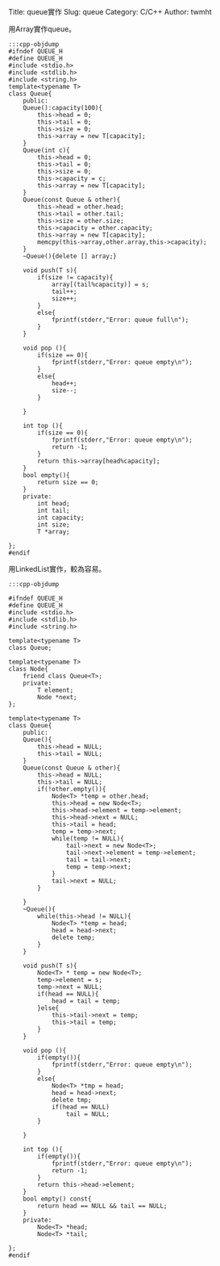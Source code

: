 Title: queue實作
Slug: queue
Category: C/C++
Author: twmht

用Array實作queue。

    :::cpp-objdump
    #ifndef QUEUE_H
    #define QUEUE_H
    #include <stdio.h>
    #include <stdlib.h>
    #include <string.h>
    template<typename T>
    class Queue{
        public:
        Queue():capacity(100){
            this->head = 0;
            this->tail = 0;
            this->size = 0;
            this->array = new T[capacity];
        }
        Queue(int c){
            this->head = 0;
            this->tail = 0;
            this->size = 0;
            this->capacity = c;
            this->array = new T[capacity];
        }
        Queue(const Queue & other){
            this->head = other.head;
            this->tail = other.tail;
            this->size = other.size;
            this->capacity = other.capacity;
            this->array = new T[capacity];
            memcpy(this->array,other.array,this->capacity);
        }
        ~Queue(){delete [] array;}

        void push(T s){
            if(size != capacity){
                array[(tail%capacity)] = s;
                tail++;
                size++;
            }
            else{
                fprintf(stderr,"Error: queue full\n");
            }
        }

        void pop (){
            if(size == 0){
                fprintf(stderr,"Error: queue empty\n");
            }
            else{
                head++;
                size--;
            }
                
        }

        int top (){
            if(size == 0){
                fprintf(stderr,"Error: queue empty\n");
                return -1;
            }
            return this->array[head%capacity];
        }
        bool empty(){
            return size == 0;
        }
        private:
            int head;
            int tail;
            int capacity;
            int size;
            T *array;

    };
    #endif

用LinkedList實作，較為容易。

    :::cpp-objdump

    #ifndef QUEUE_H
    #define QUEUE_H
    #include <stdio.h>
    #include <stdlib.h>
    #include <string.h>

    template<typename T>
    class Queue;

    template<typename T>
    class Node{
        friend class Queue<T>;
        private:
            T element;
            Node *next;
    };

    template<typename T>
    class Queue{
        public:
        Queue(){
            this->head = NULL;
            this->tail = NULL;
        }
        Queue(const Queue & other){
            this->head = NULL;
            this->tail = NULL;
            if(!other.empty()){
                Node<T> *temp = other.head;
                this->head = new Node<T>;
                this->head->element = temp->element;
                this->head->next = NULL;
                this->tail = head;
                temp = temp->next;
                while(temp != NULL){
                    tail->next = new Node<T>;
                    tail->next->element = temp->element;
                    tail = tail->next;
                    temp = temp->next;
                }
                tail->next = NULL;
            }

        }
        ~Queue(){
            while(this->head != NULL){
                Node<T> *temp = head;
                head = head->next;
                delete temp;
            }
        }

        void push(T s){
            Node<T> * temp = new Node<T>;
            temp->element = s;
            temp->next = NULL;
            if(head == NULL){
                head = tail = temp;
            }else{
                this->tail->next = temp;
                this->tail = temp;
            }
        }

        void pop (){
            if(empty()){
                fprintf(stderr,"Error: queue empty\n");
            }
            else{
                Node<T> *tmp = head;
                head = head->next;
                delete tmp;
                if(head == NULL)
                    tail = NULL;
            }
                
        }

        int top (){
            if(empty()){
                fprintf(stderr,"Error: queue empty\n");
                return -1;
            }
            return this->head->element;
        }
        bool empty() const{
            return head == NULL && tail == NULL;
        }
        private:
            Node<T> *head;
            Node<T> *tail;

    };
    #endif

